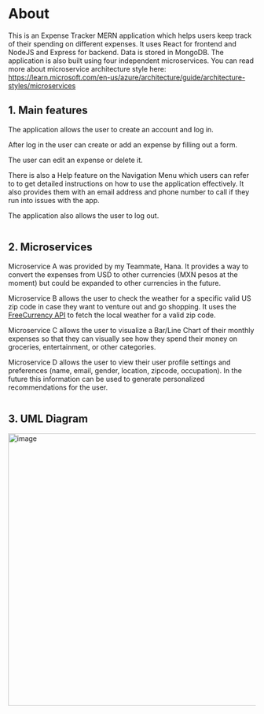 # About
This is an Expense Tracker MERN application which helps users keep track of their spending on different expenses. It uses React for frontend and NodeJS and Express for backend. Data is stored in MongoDB. The application is also built using four independent microservices. You can read more about microservice architecture style here:
https://learn.microsoft.com/en-us/azure/architecture/guide/architecture-styles/microservices


## 1. Main features
The application allows the user to create an account and log in.

After log in the user can create or add an expense by filling out a form.

The user can edit an expense or delete it. 

There is also a Help feature on the Navigation Menu which users can refer to to get detailed instructions on how to use the application effectively. It also provides them with an email address and phone number to call if they run into issues with the app.

The application also allows the user to log out.

```

```

## 2. Microservices

Microservice A was provided by my Teammate, Hana. It provides a way to convert the expenses from USD to other currencies (MXN pesos at the moment) but could be expanded to other currencies in the future.

Microservice B allows the user to check the weather for a specific valid US zip code in case they want to venture out and go shopping.
It uses the <a href="https://freecurrencyapi.com/">FreeCurrency API</a> to fetch the local weather for a valid zip code.

Microservice C allows the user to visualize a Bar/Line Chart of their monthly expenses so that they can visually see how they spend their money on groceries, entertainment, or other categories.

Microservice D allows the user to view their user profile settings and preferences (name, email, gender, location, zipcode, occupation). In the future this information can be used to generate personalized recommendations for the user.

```

```

## 3. UML Diagram 

<img width="860" height="554" alt="image" src="" />


